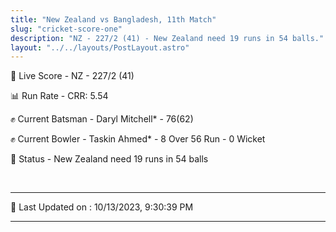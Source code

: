 ```yaml
---
title: "New Zealand vs Bangladesh, 11th Match"
slug: "cricket-score-one"
description: "NZ - 227/2 (41) - New Zealand need 19 runs in 54 balls."
layout: "../../layouts/PostLayout.astro"
---
```


🔴 Live Score - NZ - 227/2 (41)  

📊 Run Rate - CRR: 5.54  

✊ Current Batsman - Daryl Mitchell* - 76(62)  

✊ Current Bowler - Taskin Ahmed* - 8 Over 56 Run - 0 Wicket  

📑 Status - New Zealand need 19 runs in 54 balls

<br />

***

📝 Last Updated on : 10/13/2023, 9:30:39 PM

***

